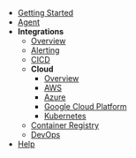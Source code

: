 - [Getting Started](../../get-started/)
- [Agent](../../agent/)
- **Integrations**
  - [Overview](../readme.md)
  - [Alerting](../alerting/)
  - [CICD](../cicd/)
  - **Cloud**
    - [Overview](./#cloud-integration)
    - [AWS](./aws#aws)
    - [Azure](./azure#azure)
    - [Google Cloud Platform](./gcp)
    - [Kubernetes](./k8s)
  - [Container Registry](../registry/)
  - [DevOps](../devops/)
- [Help](../../help)